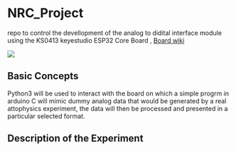 # NRC_Project

repo to control the devellopment of the analog to didital interface module using  the KS0413 keyestudio ESP32 Core Board , [Board wiki](https://wiki.keyestudio.com/KS0413_keyestudio_ESP32_Core_Board#Resources_Download)

![](https://wiki.keyestudio.com/images/7/79/0413%E5%9B%BE%E7%89%872.png)

 ## Basic Concepts

 Python3 will be used to interact with the board on which a simple progrm in arduino C will mimic dummy analog data that would be generated by a real attophysics experiment, the data will then be processed and presented in a particular selected format.

 ## Description of the Experiment

 

